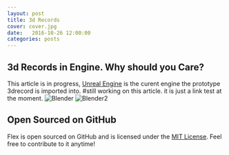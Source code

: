 ```yaml
---
layout: post
title: 3d Records
cover: cover.jpg
date:   2016-10-26 12:00:00
categories: posts
---
```


## 3d Records in Engine. Why should you Care?


This article is in progress, [Unreal Engine](https://www.unrealengine.com/blog) is the curent engine
the prototype 3drecord is imported into. 
#still working on this article. it is just a link test at the moment. 
![Blender](/flex/images/BlenderRecord.jpg) 
![Blender2](/flex/images/BlenderRecord2.jpg) 


## Open Sourced on GitHub

Flex is open sourced on GitHub 
and is licensed under the [MIT License](http://opensource.org/licenses/MIT).
 Feel free to contribute to it anytime!

